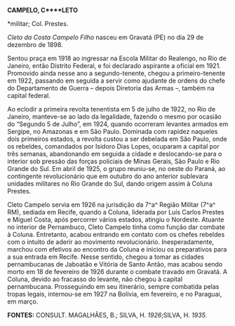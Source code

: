 **CAMPELO, C****LETO**

\*militar; Col. Prestes.

*Cleto da Costa Campelo Filho* nasceu em Gravatá (PE) no dia 29 de
dezembro de 1898.

Sentou praça em 1918 ao ingressar na Escola Militar do Realengo, no Rio
de Janeiro, então Distrito Federal, e foi declarado aspirante a oficial
em 1921. Promovido ainda nesse ano a segundo-tenente, chegou a
primeiro-tenente em 1922, passando em seguida a servir como ajudante de
ordens do chefe do Departamento de Guerra – depois Diretoria das Armas
–, também na capital federal.

Ao eclodir a primeira revolta tenentista em 5 de julho de 1922, no Rio
de Janeiro, manteve-se ao lado da legalidade, fazendo o mesmo por
ocasião do “Segundo 5 de Julho”, em 1924, quando ocorreram levantes
armados em Sergipe, no Amazonas e em São Paulo. Dominada com rapidez
naqueles dois primeiros estados, a revolta custou a ser debelada em São
Paulo, onde os rebeldes, comandados por Isidoro Dias Lopes, ocuparam a
capital por três semanas, abandonando em seguida a cidade e
deslocando-se para o interior sob pressão das forças policiais de Minas
Gerais, São Paulo e Rio Grande do Sul. Em abril de 1925, o grupo
reuniu-se, no oeste do Paraná, ao contingente revolucionário que em
outubro do ano anterior sublevara unidades militares no Rio Grande do
Sul, dando origem assim à Coluna Prestes.

Cleto Campelo servia em 1926 na jurisdição da 7^a^ Região Militar (7^a^
RM), sediada em Recife, quando a Coluna, liderada por Luís Carlos
Prestes e Miguel Costa, após percorrer vários estados, atingiu o
Nordeste. Atuante no interior de Pernambuco, Cleto Campelo tinha como
função dar combate à Coluna. Entretanto, acabou entrando em contato com
os chefes rebeldes com o intuito de aderir ao movimento revolucionário.
Inesperadamente, marchou com efetivos ao encontro da Coluna e iniciou os
preparativos para a sua entrada em Recife. Nesse sentido, chegou a tomar
as cidades pernambucanas de Jaboatão e Vitória de Santo Antão, mas
acabou sendo morto em 18 de fevereiro de 1926 durante o combate travado
em Gravatá. A Coluna, devido ao fracasso do levante, não chegou à
capital pernambucana. Prosseguindo em seu itinerário, sempre combatida
pelas tropas legais, internou-se em 1927 na Bolívia, em fevereiro, e no
Paraguai, em março.

**FONTES:** CONSULT. MAGALHÃES, B.; SILVA, H. *1926*;SILVA, H. *1935.*
